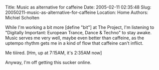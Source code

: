 Title: Music as alternative for caffeine
Date: 2005-02-11 02:35:48
Slug: 20050211-music-as-alternative-for-caffeine
Location: Home
Authors: Michiel Scholten

<p>While I'm working a bit more [define "bit"] at The Project, I'm listening to "Digitally Important: European Trance, Dance &amp; Techno" to stay awake. Music serves me very well, maybe even better than caffeine, as the uptempo rhythm gets me in a kind of flow that caffeine can't inflict.</p>
<p>Me tiiired. [Hm, up at 7:15AM, it's 2:35AM now]</p>
<p>Anyway, I'm off getting this sucker online.</p>
